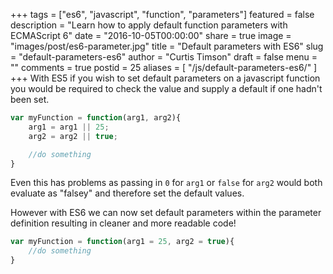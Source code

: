+++
tags = ["es6", "javascript", "function", "parameters"]
featured = false
description = "Learn how to apply default function parameters with ECMAScript 6"
date = "2016-10-05T00:00:00"
share = true
image = "images/post/es6-parameter.jpg"
title = "Default parameters with ES6"
slug = "default-parameters-es6"
author = "Curtis Timson"
draft = false
menu = ""
comments = true
postid = 25
aliases = [
    "/js/default-parameters-es6/"
]
+++
With ES5 if you wish to set default parameters on a javascript function you would be required to check the value and supply a default if one hadn't been set.

```js
var myFunction = function(arg1, arg2){
    arg1 = arg1 || 25;
    arg2 = arg2 || true;

    //do something
}
```

Even this has problems as passing in `0` for `arg1` or `false` for `arg2` would both evaluate as "falsey" and therefore set the default values.

However with ES6 we can now set default parameters within the parameter definition resulting in cleaner and more readable code!

```js
var myFunction = function(arg1 = 25, arg2 = true){   
    //do something
}
```
